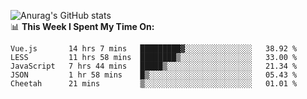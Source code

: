 
![Anurag's GitHub stats](https://github-readme-stats.vercel.app/api?username=supergczh&show_icons=true&theme=radical)
<br />
📊 **This Week I Spent My Time On:**

<!--START_SECTION:waka-->
```text
Vue.js       14 hrs 7 mins   █████████▓░░░░░░░░░░░░░░░   38.92 % 
LESS         11 hrs 58 mins  ████████▒░░░░░░░░░░░░░░░░   33.00 % 
JavaScript   7 hrs 44 mins   █████▒░░░░░░░░░░░░░░░░░░░   21.34 % 
JSON         1 hr 58 mins    █▒░░░░░░░░░░░░░░░░░░░░░░░   05.43 % 
Cheetah      21 mins         ▒░░░░░░░░░░░░░░░░░░░░░░░░   01.01 % 
```
<!--END_SECTION:waka-->
